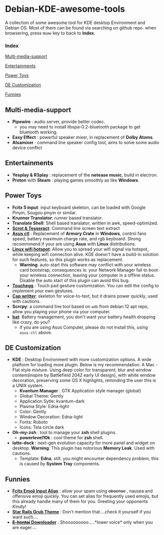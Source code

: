 # Debian-KDE-awesome-tools

A collection of some awesome tool for KDE desktop Environment and Debian OS. Most of them can be found via searching on github repo.
when browsering, press `Home` key to back to **Index**.

### Index
[Multi-media-support](#multi-media-support)

[Entertainments](#entertainments)

[Power Toys](#power-toys)

[DE Customization](#de-customization)

[Funnies](#funnies)

## Multi-media-support
- **Pipewire** : audio server, provide better codec.
    - you may need to install libspa-0.2-bluetooth package to get bluetooth working.
- **Easy Effect** : powerful speaker mixer, in replacement of **Dolby Atoms**. 
- **Alsamixer** : command line speaker config tool, aims to solve some audio device conflict

## Entertainments
- **Yesplay & R3play** : replacement of the **netease music**, build in electron.
- **Proton** with **Steam** : playing games smoothly as like **Windows**.

## Power Toys
- **Fcitx 5 input**: input keyboard skeleton, can be loaded with Google Pinyin, Sougou pinyin or similar.
- **Krunner Translator**: runner based translator.
- **Translate Shell**: Shell based translator, written in awk, speed-optimized.
- **[Scrot & Tesseract](https://askubuntu.com/questions/280475/how-can-instantaneously-extract-text-from-a-screen-area-using-ocr-tools#:~:text=60-,Maybe,-there%20is%20already)**: Command line screen text extract
- **[Asus ctl](https://gitlab.com/asus-linux/asusctl)** : Replacement of **Armory Crate** in **Windows**, control fans speed, battery maximum charge rate, and rgb keyboard. Strong recommmend if your are using **Asus** with **Linux** distributions.
- **[Linux wifi hotspot](https://github.com/lakinduakash/linux-wifi-hotspot)**: Allow you to spread your wifi signal via hotspot, while keeping wifi connection alive. KDE doesn't have a build-in solution for such features, so this plugin works as replacement.
    - **Warning**: auto-start this software may conflict with your wireless card bootstrap, consequences is: your Network Manager fail to boot your wireless connection, leaving your computer in a offline status. Disable the auto start of this plugin can avoid this bug.
- **[Touchegg](https://github.com/JoseExposito/touchegg)** : Touch pad gesture customization. You can edit the config to implement your own gestures.
- **[Cap writter](https://github.com/HaujetZhao/CapsWriter-Offline)**: skeleton for voice-to-text, but it drains power quickly, used with cautions.
- **Scrcpy**: a command line tool based on `adb` from debian 12 apt repo, allow you playing your phone via your computer. 
- **[bat](https://github.com/tshakalekholoane/bat)**: Battery management, you don't want your battery health dropping like crazy, do you?
    - if you are using Asus Computer, please do not install this, using `asus-ctl` above.

## DE Customization
- **KDE** : Desktop Environment with more customization options. A wide platform for loading more plugin.
Below is my recommendation: A Mac - Flat style mixture.
Using deep color for transparent, blur and window content(inspire by Battlefield 2042 early UI design), with white window decoration, preserving some OS X highlights, reminding the user this is a UNIX system.
    - **Kvantum Manager** : GTK Application style manager (global)
    - Global Theme: Gently
    - Application Sytle: kvantum-dark
    - Plasma Style: Edna-light
    - Color: Gently
    - Window Decoration: Edna-light
    - Fonts: Roboto
    - Icons: Tela circle dark
- **Oh-my-zsh** : tool to manage your **zsh** shell plugins.
    - **powerlevel10k** : cool theme for **zsh** shell.
- **latte-dock** : next-gen evolution capacity for more panel and widget on desktop. 
**Warning**: This plugin has notorious **Memory Leak**. Used with cautions.
    - Template: **Edna**,  still. you might encounter dependency problem, this is caused by **System Tray** components.

## Funnies
- **[Fcitx Emoji Input Alias](https://github.com/kamabokowen/fcitx-emoji-quickphrase)** : allow your spam using ~~obsense~~ , nausea and offensive emoji quickly. You can set alias for frequently used emojis, but this already handle many of them for you. Greeting your opponents *Kindly*!
- **[Star Rails Grub Theme](https://github.com/voidlhf/StarRailGrubThemes)** : Don't mention that....check it yourself if you want such....
- **[~~E-hentai~~ Downloader](https://github.com/ccloli/E-Hentai-Downloader)** : Shooooooooo.....\*lower voice\* only when you are eager....
